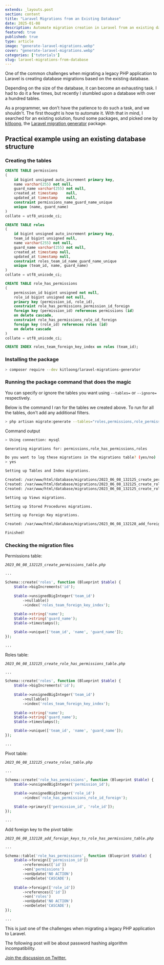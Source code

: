 ```yaml
---
extends: _layouts.post
section: content
title: "Laravel Migrations from an Existing Database"
date: 2025-01-08
description: Automate migration creation in Laravel from an existing database using the Laravel Migrations Generator package. Save time and streamline your workflow.
featured: true
published: true
type: article
image: "generate-laravel-migrations.webp"
cover: "generate-laravel-migrations.webp"
categories: ['tutorials']
slug: laravel-migrations-from-database
---
```


One of the common challenges when migrating a legacy PHP application to Laravel is creating database migrations based on the existing database.

Depending on the size of the database, it can become an exhausting task.
I had to do it a few times, but recently I stumbled upon a database with over a hundred tables.

As a programmer, we don’t have the patience to do such a task, 
and we shouldn't.
The first thought is how to automate it.
With that in mind, I searched for an existing solution, found some packages,
and picked one by [kitloong](https://github.com/kitloong/),
the [Laravel migration generator](https://github.com/kitloong/laravel-migrations-generator) package.

## Practical example using an existing database structure

### Creating the tables

```sql
CREATE TABLE permissions
(
    id bigint unsigned auto_increment primary key,
    name varchar(255) not null,
    guard_name varchar(255) not null,
    created_at timestamp    null,
    updated_at timestamp    null,
    constraint permissions_name_guard_name_unique
    unique (name, guard_name)
)
collate = utf8_unicode_ci;
```

```sql
CREATE TABLE roles
(
    id bigint unsigned auto_increment primary key,
    team_id bigint unsigned null,
    name varchar(255) not null,
    guard_name varchar(255) not null,
    created_at timestamp null,
    updated_at timestamp null,
    constraint roles_team_id_name_guard_name_unique
    unique (team_id, name, guard_name)
)
collate = utf8_unicode_ci;
```

```sql
CREATE TABLE role_has_permissions
(
    permission_id bigint unsigned not null,
    role_id bigint unsigned not null,
    primary key (permission_id, role_id),
    constraint role_has_permissions_permission_id_foreign
    foreign key (permission_id) references permissions (id)
    on delete cascade,
    constraint role_has_permissions_role_id_foreign
    foreign key (role_id) references roles (id)
    on delete cascade
)
collate = utf8_unicode_ci;
```

```sql
CREATE INDEX roles_team_foreign_key_index on roles (team_id);
```

### Installing the package

```bash
> composer require --dev kitloong/laravel-migrations-generator
```

### Running the package command that does the magic

You can specify or ignore the tables you want using `--tables=` or `--ignore=` respectively.

Below is the command I ran for the tables we created above. 
To run for all the tables, don't add any additional filters.

```bash
> php artisan migrate:generate --tables="roles,permissions,role_permissions"
```

Command output

```bash
> Using connection: mysql

Generating migrations for: permissions,role_has_permissions,roles

Do you want to log these migrations in the migrations table? (yes/no) [yes]:
> yes

Setting up Tables and Index migrations.

Created: /var/www/html/database/migrations/2023_06_08_132125_create_permissions_table.php
Created: /var/www/html/database/migrations/2023_06_08_132125_create_role_has_permissions_table.php
Created: /var/www/html/database/migrations/2023_06_08_132125_create_roles_table.php

Setting up Views migrations.

Setting up Stored Procedures migrations.

Setting up Foreign Key migrations.

Created: /var/www/html/database/migrations/2023_06_08_132128_add_foreign_keys_to_role_has_permissions_table.php

Finished!
```

### Checking the migration files

Permissions table:

*`2023_06_08_132125_create_permissions_table.php`*
```php
...

Schema::create('roles', function (Blueprint $table) {
    $table->bigIncrements('id');
    
    $table->unsignedBigInteger('team_id')
        ->nullable()
        ->index('roles_team_foreign_key_index');
        
    $table->string('name');
    $table->string('guard_name');
    $table->timestamps();

    $table->unique(['team_id', 'name', 'guard_name']);
});

...
```

Roles table: 

*`2023_06_08_132125_create_role_has_permissions_table.php`*
```php
...

Schema::create('roles', function (Blueprint $table) {
    $table->bigIncrements('id');
    
    $table->unsignedBigInteger('team_id')
        ->nullable()
        ->index('roles_team_foreign_key_index');
        
    $table->string('name');
    $table->string('guard_name');
    $table->timestamps();

    $table->unique(['team_id', 'name', 'guard_name']);
});

...
```

Pivot table: 

*`2023_06_08_132125_create_roles_table.php`*
```php
...

Schema::create('role_has_permissions', function (Blueprint $table) {
    $table->unsignedBigInteger('permission_id');
    
    $table->unsignedBigInteger('role_id')
        ->index('role_has_permissions_role_id_foreign');

    $table->primary(['permission_id', 'role_id']);
});

...
```

Add foreign key to the pivot table: 

*`2023_06_08_132128_add_foreign_keys_to_role_has_permissions_table.php`*
```php
...

Schema::table('role_has_permissions', function (Blueprint $table) {
    $table->foreign(['permission_id'])
        ->references(['id'])
        ->on('permissions')
        ->onUpdate('NO ACTION')
        ->onDelete('CASCADE');
        
    $table->foreign(['role_id'])
        ->references(['id'])
        ->on('roles')
        ->onUpdate('NO ACTION')
        ->onDelete('CASCADE');
});

...
```
This is just one of the challenges when migrating a legacy PHP application to Laravel. 

The following post will be about password hashing algorithm incompatibility. 

[Join the discussion on Twitter.](https://twitter.com/leopoletto/status/1667887822764752898)

